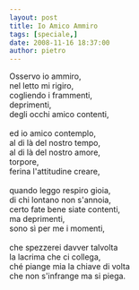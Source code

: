 ```yaml
---
layout: post
title: Io Amico Ammiro
tags: [speciale,]
date: 2008-11-16 18:37:00
author: pietro
---
```

Osservo io ammiro,<br/>nel letto mi rigiro,<br/>cogliendo i frammenti,<br/>deprimenti,<br/>degli occhi amico contenti,<br/><br/>ed io amico contemplo,<br/>al di là del nostro tempo,<br/>al di là del nostro amore,<br/>torpore,<br/>ferina l'attitudine creare,<br/><br/>quando leggo respiro gioia,<br/>di chi lontano non s'annoia,<br/>certo fate bene siate contenti,<br/>ma deprimenti,<br/>sono sì per me i momenti,<br/><br/>che spezzerei davver talvolta<br/>la lacrima che ci collega,<br/>ché piange mia la chiave di volta<br/>che non s'infrange ma si piega.
